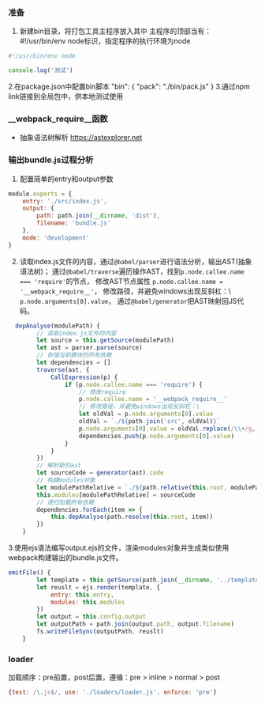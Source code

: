 ### 准备
1. 新建bin目录，将打包工具主程序放入其中
主程序的顶部当有：#!/usr/bin/env node标识，指定程序的执行环境为node
```javascript
#!/usr/bin/env node

console.log('测试')
```
2.在package.json中配置bin脚本
"bin": {
  "pack": "./bin/pack.js"
}
3.通过npm link链接到全局包中，供本地测试使用

### __webpack_require__函数

- 抽象语法树解析
https://astexplorer.net


### 输出bundle.js过程分析

1. 配置简单的entry和output参数
```javascript
module.exports = {
	entry: './src/index.js',
	output: {
		path: path.join(__dirname, 'dist'),
		filename: 'bundle.js'
	},
	mode: 'development'
}
```

2. 读取index.js文件的内容，通过`@babel/parser`进行语法分析，输出AST(抽象语法树)；
通过`@babel/traverse`遍历操作AST，找到`p.node.callee.name === 'require'`的节点，
修改AST节点属性 `p.node.callee.name = '__webpack_require__'`，
修改路径，并避免windows出现反斜杠：\ `p.node.arguments[0].value`，
通过`@babel/generator`把AST映射回JS代码。

```javascript
  depAnalyse(modulePath) {
		// 读取index.js文件的内容
		let source = this.getSource(modulePath)
		let ast = parser.parse(source)
		// 存储当前模块的所有依赖
		let dependencies = []
		traverse(ast, {
			CallExpression(p) {
				if (p.node.callee.name === 'require') {
					// 修改require
					p.node.callee.name = '__webpack_require__'
					// 修改路径，并避免windows出现反斜杠：\
					let oldVal = p.node.arguments[0].value
					oldVal = `./${path.join('src', oldVal)}`
					p.node.arguments[0].value = oldVal.replace(/\\+/g, '/')
					dependencies.push(p.node.arguments[0].value)
				}
			}
		})
		// 解析新的ast
		let sourceCode = generator(ast).code
		// 构建modules对象
		let modulePathRelative = `./${path.relative(this.root, modulePath)}`.replace(/\\+/g, '/')
		this.modules[modulePathRelative] = sourceCode
		// 递归加载所有依赖
		dependencies.forEach(item => {
			this.depAnalyse(path.resolve(this.root, item))
		})
	}
```

3.使用ejs语法编写output.ejs的文件，渲染modules对象并生成类似使用webpack构建输出的bundle.js文件。

```javascript
emitFile() {
		let template = this.getSource(path.join(__dirname, '../template/output.ejs'))
		let reuslt = ejs.render(template, {
			entry: this.entry,
			modules: this.modules
		})
		let output = this.config.output
		let outputPath = path.join(output.path, output.filename)
		fs.writeFileSync(outputPath, reuslt)
	}
```

### loader

加载顺序：pre前置，post后置，遵循：pre > inline > normal > post

```javascript
{test: /\.js$/, use: './loaders/loader.js', enforce: 'pre'}
```